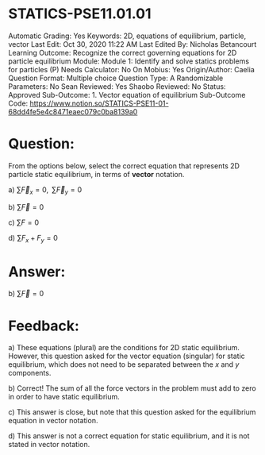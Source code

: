 # STATICS-PSE11.01.01

Automatic Grading: Yes
Keywords: 2D, equations of equilibrium, particle, vector
Last Edit: Oct 30, 2020 11:22 AM
Last Edited By: Nicholas Betancourt
Learning Outcome: Recognize the correct governing equations for 2D particle equilibrium 
Module: Module 1: Identify and solve statics problems for particles (P)
Needs Calculator: No
On Mobius: Yes
Origin/Author: Caelia
Question Format: Multiple choice
Question Type: A
Randomizable Parameters: No
Sean Reviewed: Yes
Shaobo Reviewed: No
Status: Approved
Sub-Outcome: 1. Vector equation of equilibrium
Sub-Outcome Code: https://www.notion.so/STATICS-PSE11-01-68dd4fe5e4c8471eaec079c0ba8139a0

# Question:

From the options below, select the correct equation that represents 2D particle static equilibrium, in terms of **vector** notation.

a) $\sum\overrightarrow{F}_x=0,\;\; \sum\overrightarrow{F}_y=0$

b) $\sum\overrightarrow{F}=0$

c) $\sum{F}=0$

d) $\sum{F}_x+{F}_y=0$

# Answer:

b) $\sum\overrightarrow{F}=0$

# Feedback:

a) These equations (plural) are the conditions for 2D static equilibrium.  However, this question asked for the vector equation (singular) for static equilibrium, which does not need to be separated between the $x$ and $y$ components. 

b) Correct! The sum of all the force vectors in the problem must add to zero in order to have static equilibrium.

c) This answer is close, but note that this question asked for the equilibrium equation in vector notation.

d) This answer is not a correct equation for static equilibrium, and it is not stated in vector notation.